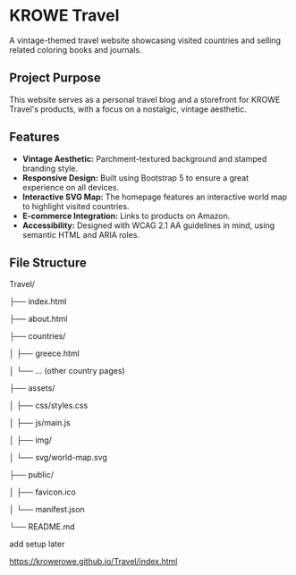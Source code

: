 # KROWE Travel

A vintage-themed travel website showcasing visited countries and selling related coloring books and journals.

## Project Purpose

This website serves as a personal travel blog and a storefront for KROWE Travel's products, with a focus on a nostalgic, vintage aesthetic.

## Features

- **Vintage Aesthetic:** Parchment-textured background and stamped branding style.
- **Responsive Design:** Built using Bootstrap 5 to ensure a great experience on all devices.
- **Interactive SVG Map:** The homepage features an interactive world map to highlight visited countries.
- **E-commerce Integration:** Links to products on Amazon.
- **Accessibility:** Designed with WCAG 2.1 AA guidelines in mind, using semantic HTML and ARIA roles.

## File Structure

Travel/

├── index.html

├── about.html

├── countries/

│   ├── greece.html

│   └── ... (other country pages)

├── assets/

│   ├── css/styles.css

│   ├── js/main.js

│   ├── img/

│   └── svg/world-map.svg

├── public/

│   ├── favicon.ico

│   └── manifest.json

└── README.md

add setup later 

https://krowerowe.github.io/Travel/index.html
